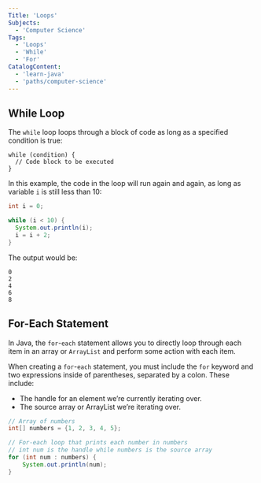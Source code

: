```yaml
---
Title: 'Loops'
Subjects:
  - 'Computer Science'
Tags:
  - 'Loops'
  - 'While'
  - 'For'
CatalogContent:
  - 'learn-java'
  - 'paths/computer-science'
---
```


## While Loop

The `while` loop loops through a block of code as long as a specified condition is true:

```pseudo
while (condition) {
  // Code block to be executed
}
```

In this example, the code in the loop will run again and again, as long as variable `i` is still less than 10:

```java
int i = 0;

while (i < 10) {
  System.out.println(i);
  i = i + 2;
}
```

The output would be:

```shell
0
2
4
6
8
```

## For-Each Statement

In Java, the `for`-`each` statement allows you to directly loop through each item in an array or `ArrayList` and perform some action with each item.

When creating a `for`-`each` statement, you must include the `for` keyword and two expressions inside of parentheses, separated by a colon. These include:

- The handle for an element we’re currently iterating over.
- The source array or ArrayList we’re iterating over.

```java
// Array of numbers
int[] numbers = {1, 2, 3, 4, 5};

// For-each loop that prints each number in numbers
// int num is the handle while numbers is the source array
for (int num : numbers) {
    System.out.println(num);
}
```

